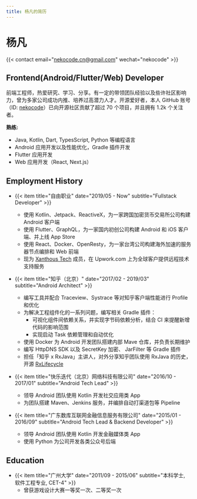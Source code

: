 ```yaml
---
title: 杨凡的简历
---
```


# 杨凡

{{< contact email="nekocode.cn@gmail.com" wechat="nekocode" >}}

## Frontend(Android/Flutter/Web) Developer

前端工程师，热爱研究、学习、分享。有一定的带领团队经验以及些许社区影响力，曾为多家公司成功内推、培养过高潜力人才。开源爱好者，本人 GitHub 账号（ID: [nekocode](http://git-awards.com/users/nekocode)）已向开源社区贡献了超过 70 个项目，并且拥有 1.2k 个关注者。

**熟练:**

- Java, Kotlin, Dart, TypesScript, Python 等编程语言
- Android 应用开发以及性能优化，Gradle 插件开发
- Flutter 应用开发
- Web 应用开发（React, Next.js）

## Employment History

* {{< item title="自由职业" date="2019/05 - Now" subtitle="Fullstack Developer" >}}
  * 使用 Kotlin、Jetpack、ReactiveX，为一家跨国加密货币交易所公司构建 Android 客户端
  * 使用 Flutter、GraphQL，为一家国内初创公司构建 Android 和 iOS 客户端、并上线 App Store
  * 使用 React、Docker、OpenResty，为一家台湾公司构建海外加速的服务器节点编排和 Web 前端
  * 现为 [Xanthous Tech](https://www.upwork.com/agencies/~01eb51da1eac1b7032) 成员，在 Upwork.com 上为全球客户提供远程技术支持服务

* {{< item title="知乎（北京）" date="2017/02 - 2019/03" subtitle="Android Architect" >}}
  * 编写工具并配合 Traceview、Systrace 等对知乎客户端性能进行 Profile 和优化
  * 为解决工程组件化的一系列问题，编写相关 Gradle 插件：
    * 可视化组件间依赖关系，并实现字节码依赖分析，结合 CI 来提醒新增代码的影响范围
    * 实现启动 Task 依赖管理和自动优化
  * 使用 Docker 为 Android 开发团队搭建内部 Mave 仓库，并负责长期维护
  * 编写 HttpDNS SDK 以及 SecretKey 加密、 JarFilter 等 Gradle 插件
  * 担任「知乎 x RxJava」主讲⼈，对外分享知乎团队使用 RxJava 的历史，开源 [RxLifecycle](https://github.com/zhihu/RxLifecycle)

* {{< item title="快乐迭代（北京）网络科技有限公司" date="2016/10 - 2017/01" subtitle="Android Tech Lead" >}}
  * 领导 Android 团队使用 Kotlin 开发社交应用类 App
  * 为团队搭建 Maven、Jenkins 服务，并编排自动打渠道包等 Pipeline

* {{< item title="广东数库互联网金融信息服务有限公司" date="2015/01 - 2016/09" subtitle="Android Tech Lead & Backend Developer" >}}
  * 领导 Android 团队使用 Kotlin 开发金融媒体类 App
  * 使用 Python 为公司开发各类公众号后端

## Education
* {{< item title="广州大学" date="2011/09 - 2015/06" subtitle="本科学士, 软件工程专业, CET-4" >}}
  * 曾获游戏设计大赛一等奖一次、二等奖一次
